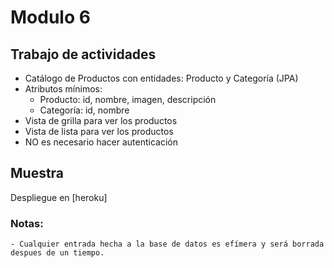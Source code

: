 # Modulo 6

## Trabajo de actividades

- Catálogo de Productos con entidades: Producto y Categoría (JPA)
- Atributos mínimos:
    - Producto: id, nombre, imagen, descripción
    - Categoría: id, nombre
- Vista de grilla para ver los productos
- Vista de lista para ver los productos
- NO es necesario hacer autenticación
## Muestra

Despliegue en [heroku]

### Notas:
    - Cualquier entrada hecha a la base de datos es efímera y será borrada despues de un tiempo.